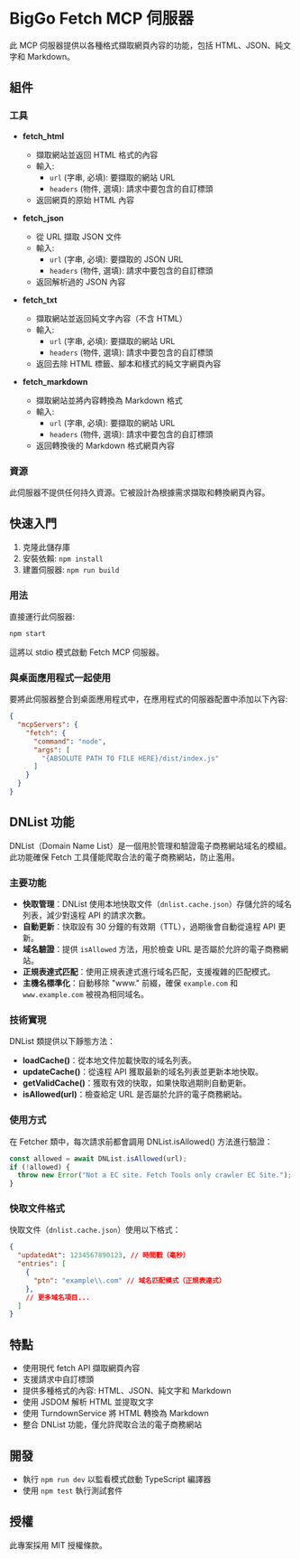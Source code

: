 # BigGo Fetch MCP 伺服器

此 MCP 伺服器提供以各種格式擷取網頁內容的功能，包括 HTML、JSON、純文字和 Markdown。

## 組件

### 工具

- **fetch_html**
  - 擷取網站並返回 HTML 格式的內容
  - 輸入:
    - `url` (字串, 必填): 要擷取的網站 URL
    - `headers` (物件, 選填): 請求中要包含的自訂標頭
  - 返回網頁的原始 HTML 內容

- **fetch_json**
  - 從 URL 擷取 JSON 文件
  - 輸入:
    - `url` (字串, 必填): 要擷取的 JSON URL
    - `headers` (物件, 選填): 請求中要包含的自訂標頭
  - 返回解析過的 JSON 內容

- **fetch_txt**
  - 擷取網站並返回純文字內容（不含 HTML）
  - 輸入:
    - `url` (字串, 必填): 要擷取的網站 URL
    - `headers` (物件, 選填): 請求中要包含的自訂標頭
  - 返回去除 HTML 標籤、腳本和樣式的純文字網頁內容

- **fetch_markdown**
  - 擷取網站並將內容轉換為 Markdown 格式
  - 輸入:
    - `url` (字串, 必填): 要擷取的網站 URL
    - `headers` (物件, 選填): 請求中要包含的自訂標頭
  - 返回轉換後的 Markdown 格式網頁內容

### 資源

此伺服器不提供任何持久資源。它被設計為根據需求擷取和轉換網頁內容。

## 快速入門

1. 克隆此儲存庫
2. 安裝依賴: `npm install`
3. 建置伺服器: `npm run build`

### 用法

直接運行此伺服器:

```bash
npm start
```

這將以 stdio 模式啟動 Fetch MCP 伺服器。

### 與桌面應用程式一起使用

要將此伺服器整合到桌面應用程式中，在應用程式的伺服器配置中添加以下內容:

```json
{
  "mcpServers": {
    "fetch": {
      "command": "node",
      "args": [
        "{ABSOLUTE PATH TO FILE HERE}/dist/index.js"
      ]
    }
  }
}
```

## DNList 功能

DNList（Domain Name List）是一個用於管理和驗證電子商務網站域名的模組。此功能確保 Fetch 工具僅能爬取合法的電子商務網站，防止濫用。

### 主要功能

- **快取管理**：DNList 使用本地快取文件（`dnlist.cache.json`）存儲允許的域名列表，減少對遠程 API 的請求次數。
- **自動更新**：快取設有 30 分鐘的有效期（TTL），過期後會自動從遠程 API 更新。
- **域名驗證**：提供 `isAllowed` 方法，用於檢查 URL 是否屬於允許的電子商務網站。
- **正規表達式匹配**：使用正規表達式進行域名匹配，支援複雜的匹配模式。
- **主機名標準化**：自動移除 "www." 前綴，確保 `example.com` 和 `www.example.com` 被視為相同域名。

### 技術實現

DNList 類提供以下靜態方法：

- **loadCache()**：從本地文件加載快取的域名列表。
- **updateCache()**：從遠程 API 獲取最新的域名列表並更新本地快取。
- **getValidCache()**：獲取有效的快取，如果快取過期則自動更新。
- **isAllowed(url)**：檢查給定 URL 是否屬於允許的電子商務網站。

### 使用方式

在 Fetcher 類中，每次請求前都會調用 DNList.isAllowed() 方法進行驗證：

```typescript
const allowed = await DNList.isAllowed(url);
if (!allowed) {
  throw new Error("Not a EC site. Fetch Tools only crawler EC Site.");
}
```

### 快取文件格式

快取文件（`dnlist.cache.json`）使用以下格式：

```json
{
  "updatedAt": 1234567890123, // 時間戳（毫秒）
  "entries": [
    {
      "ptn": "example\\.com" // 域名匹配模式（正規表達式）
    },
    // 更多域名項目...
  ]
}
```

## 特點

- 使用現代 fetch API 擷取網頁內容
- 支援請求中自訂標頭
- 提供多種格式的內容: HTML、JSON、純文字和 Markdown
- 使用 JSDOM 解析 HTML 並提取文字
- 使用 TurndownService 將 HTML 轉換為 Markdown
- 整合 DNList 功能，僅允許爬取合法的電子商務網站

## 開發

- 執行 `npm run dev` 以監看模式啟動 TypeScript 編譯器
- 使用 `npm test` 執行測試套件

## 授權

此專案採用 MIT 授權條款。
